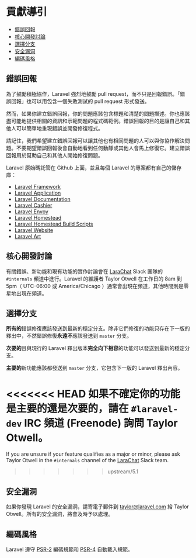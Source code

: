 # 貢獻導引

- [錯誤回報](#bug-reports)
- [核心開發討論](#core-development-discussion)
- [選擇分支](#which-branch)
- [安全漏洞](#security-vulnerabilities)
- [編碼風格](#coding-style)

<a name="bug-reports"></a>
## 錯誤回報

為了鼓勵積極協作，Laravel 強烈地鼓勵 pull request，而不只是回報錯誤。「錯誤回報」也可以用包含一個失敗測試的 pull request 形式發送。

然而，如果你建立錯誤回報，你的問題應該包含標題和清楚的問題描述。你也應該盡可能地提供相關的資訊和示範問題的程式碼範例。錯誤回報的目的是讓自己和其他人可以簡單地重現錯誤並開發修復程式。

請記住，我們希望建立錯誤回報可以讓其他也有相同問題的人可以與你協作解決問題。不要期望錯誤回報後會自動地看到任何動靜或其他人會馬上修復它。建立錯誤回報用於幫助自己和其他人開始修復問題。

Laravel 原始碼託管在 Github 上面，並且每個 Laravel 的專案都有自己的儲存庫：

- [Laravel Framework](https://github.com/laravel/framework)
- [Laravel Application](https://github.com/laravel/laravel)
- [Laravel Documentation](https://github.com/laravel/docs)
- [Laravel Cashier](https://github.com/laravel/cashier)
- [Laravel Envoy](https://github.com/laravel/envoy)
- [Laravel Homestead](https://github.com/laravel/homestead)
- [Laravel Homestead Build Scripts](https://github.com/laravel/settler)
- [Laravel Website](https://github.com/laravel/laravel.com)
- [Laravel Art](https://github.com/laravel/art)

<a name="core-development-discussion"></a>
## 核心開發討論

有關錯誤、新功能和現有功能的實作討論會在 [LaraChat](http://larachat.co) Slack 團隊的 `#internals` 頻道中進行。Laravel 的維護者 Taylor Otwell 在工作日的 8am 到 5pm（ UTC-06:00 或 America/Chicago ）通常會出現在頻道，其他時間則是零星地出現在頻道。

<a name="which-branch"></a>
## 選擇分支

**所有的**錯誤修復應該發送到最新的穩定分支。除非它們修復的功能只存在下一版的釋出中，不然錯誤修復**永遠不**應該發送到 `master` 分支。

**次要的**且與現行的 Laravel 釋出版本**完全向下相容**的功能可以發送到最新的穩定分支。

**主要的**新功能應該都發送到 `master` 分支，它包含下一版的 Laravel 釋出內容。

<<<<<<< HEAD
如果不確定你的功能是主要的還是次要的，請在 `#laravel-dev` IRC 頻道 (Freenode) 詢問 Taylor Otwell。
=======
If you are unsure if your feature qualifies as a major or minor, please ask Taylor Otwell in the `#internals` channel of the [LaraChat](http://larachat.co) Slack team.
>>>>>>> upstream/5.1

<a name="security-vulnerabilities"></a>
## 安全漏洞

如果你發現 Laravel 的安全漏洞，請寄電子郵件到 <a href="mailto:taylor@laravel.com">taylor@laravel.com</a> 給 Taylor Otwell。所有的安全漏洞，將會及時予以處理。

<a name="coding-style"></a>
## 編碼風格

Laravel 遵守 [PSR-2](https://github.com/php-fig/fig-standards/blob/master/accepted/PSR-2-coding-style-guide.md) 編碼規範和 [PSR-4](https://github.com/php-fig/fig-standards/blob/master/accepted/PSR-4-autoloader.md) 自動載入規範。

